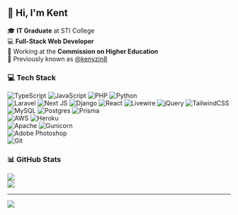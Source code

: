 ## 👋 Hi, I'm Kent

🎓 **IT Graduate** at STI College  <br>
💻 **Full-Stack Web Developer**  <br>
🏢 Working at the **Commission on Higher Education** <br>
📂 Previously known as [@kenyzin8](https://github.com/kenyzin8)

### 💻 Tech Stack
![TypeScript](https://img.shields.io/badge/typescript-%23007ACC.svg?style=flat&logo=typescript&logoColor=white)
![JavaScript](https://img.shields.io/badge/javascript-%23323330.svg?style=flat&logo=javascript&logoColor=%23F7DF1E)
![PHP](https://img.shields.io/badge/php-%23777BB4.svg?style=flat&logo=php&logoColor=white)
![Python](https://img.shields.io/badge/python-3670A0?style=flat&logo=python&logoColor=ffdd54) <br>
![Laravel](https://img.shields.io/badge/laravel-%23FF2D20.svg?style=flat&logo=laravel&logoColor=white)
![Next JS](https://img.shields.io/badge/Next-black?style=flat&logo=next.js&logoColor=white)
![Django](https://img.shields.io/badge/django-%23092E20.svg?style=flat&logo=django&logoColor=white)
![React](https://img.shields.io/badge/react-%2320232a.svg?style=flat&logo=react&logoColor=%2361DAFB)
![Livewire](https://img.shields.io/badge/livewire-%234e56a6.svg?style=flat&logo=livewire&logoColor=white)
![jQuery](https://img.shields.io/badge/jquery-%230769AD.svg?style=flat&logo=jquery&logoColor=white)
![TailwindCSS](https://img.shields.io/badge/tailwindcss-%2338B2AC.svg?style=flat&logo=tailwind-css&logoColor=white) <br>
![MySQL](https://img.shields.io/badge/mysql-4479A1.svg?style=flat&logo=mysql&logoColor=white)
![Postgres](https://img.shields.io/badge/postgres-%23316192.svg?style=flat&logo=postgresql&logoColor=white)
![Prisma](https://img.shields.io/badge/Prisma-3982CE?style=flat&logo=Prisma&logoColor=white) <br>
![AWS](https://img.shields.io/badge/AWS-%23FF9900.svg?style=flat&logo=amazon-aws&logoColor=white)
![Heroku](https://img.shields.io/badge/heroku-%23430098.svg?style=flat&logo=heroku&logoColor=white) <br>
![Apache](https://img.shields.io/badge/apache-%23D42029.svg?style=flat&logo=apache&logoColor=white)
![Gunicorn](https://img.shields.io/badge/gunicorn-%298729.svg?style=flat&logo=gunicorn&logoColor=white) <br>
![Adobe Photoshop](https://img.shields.io/badge/adobe%20photoshop-%2331A8FF.svg?style=flat&logo=adobe%20photoshop&logoColor=white) <br>
![Git](https://img.shields.io/badge/git-%23F05033.svg?style=flat&logo=git&logoColor=white)

### 📊 GitHub Stats
![](https://github-readme-stats.vercel.app/api/top-langs/?username=kentj-dev&theme=one_dark_pro&hide_border=true&include_all_commits=true&count_private=true&layout=compact)<br/>
![](https://nirzak-streak-stats.vercel.app/?user=kentj-dev&theme=one_dark_pro&hide_border=true)

---
[![](https://visitcount.itsvg.in/api?id=kentj-dev&icon=0&color=2)](https://visitcount.itsvg.in)

<!-- Proudly created with GPRM ( https://gprm.itsvg.in ) -->
